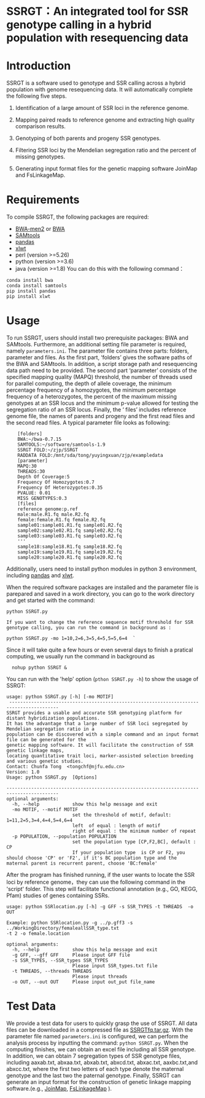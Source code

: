 # **SSRGT**：An integrated tool for SSR **genotype calling** **in a hybrid population with resequencing data**
# Introduction
SSRGT is a software used to genotype and SSR calling across a hybrid population with genome resequencing data. It will automatically complete the following five steps.

1. Identification of a large amount of SSR loci in the reference genome.

2. Mapping paired reads to reference genome and extracting high quality comparison results.

3. Genotyping of both parents and progeny SSR genotypes.

4. Filtering SSR loci by the Mendelian segregation ratio and the percent of missing genotypes.

5. Generating input format files for the genetic mapping software JoinMap and FsLinkageMap.
# Requirements
To compile SSRGT, the following packages are required:
- [BWA-men2](https://github.com/bwa-mem2/bwa-mem2)  or  [BWA](https://github.com/lh3/bwa)
- [SAMtools](http://samtools.sourceforge.net/)
- [pandas](https://github.com/pandas-dev/pandas)
- [xlwt](https://github.com/python-excel/xlwt)
- perl   (version >=5.26)
- python (version >=3.6)
- java   (version >=1.8)
You can do this with the following command：
```
conda install bwa
conda install samtools
pip install pandas
pip install xlwt
```
# Usage
To run SSRGT, users should install two prerequisite packages: BWA and SAMtools.  Furthermore, an additional setting file parameter is required, namely `parameters.ini`. The parameter file contains three parts: folders, parameter and files. As the first part, ‘folders’ gives the software paths of the BWA and SAMtools. In addition, a script storage path and resequencing data path need to be provided. The second part ‘parameter’ consists of the specified mapping quality (MAPQ) threshold, the number of threads used for parallel computing, the depth of allele coverage, the minimum percentage frequency of a homozygotes, the minimum percentage frequency of a heterozygotes, the percent of the maximum missing genotypes at an SSR locus and the minimum p-value allowed for testing the segregation ratio of an SSR locus. Finally, the ‘ files’ includes reference genome file, the names of parents and progeny and the first read files and the second read files.  A typical parameter file looks as following:

        [folders]  
        BWA:~/bwa-0.7.15
        SAMTOOLS:~/software/samtools-1.9
        SSRGT FOLD:~/zjp/SSRGT
        RADDATA FOLD:/mnt/sda/tong/yuyingxuan/zjp/exampledata
        [parameter]
        MAPQ:30
        THREADS:30
        Depth Of Coverage:5
        Frequency Of Homozygotes:0.7
        Frequency Of Heterozygotes:0.35
        PVALUE: 0.01
        MISS GENOTYPES:0.3
        [files]
        reference genome:p.ref
        male:male.R1.fq male.R2.fq
        female:female.R1.fq female.R2.fq
        sample01:sample01.R1.fq sample01.R2.fq
        sample02:sample02.R1.fq sample02.R2.fq
        sample03:sample03.R1.fq sample03.R2.fq
        '''
        sample18:sample18.R1.fq sample18.R2.fq
        sample19:sample19.R1.fq sample19.R2.fq
        sample20:sample20.R1.fq sample20.R2.fq
 

Additionally, users need to install python modules in python 3 environment, including [pandas](https://github.com/pandas-dev/pandas) and [xlwt](https://github.com/python-excel/xlwt).

  When the required software packages are installed and the parameter file is parepared and saved in a work directory, you can go to the work directory and get started with the command:  
 ```
 python SSRGT.py
 
 If you want to change the reference sequence motif threshold for SSR genotype calling, you can run the command in background as :
  
 python SSRGT.py -mo 1=10,2=6,3=5,4=5,5=5,6=4  `
 ```

 Since it will take quite a few hours or even several days to finish a pratical computing, we usually run the command in background as  
```
  nohup python SSRGT &
```


  You can run with the 'help' option (`pthon SSRGT.py -h`) to show the usage of SSRGT:

    usage: python SSRGT.py [-h] [-mo MOTIF]
     ----------------------------------------------------------------------------------------
    SSRGT provides a usable and accurate SSR genotyping platform for distant hybridization populations.
    It has the advantage that a large number of SSR loci segregated by Mendelian segregation ratio in a
    population can be discovered with a simple command and an input format file can be generated for the
    genetic mapping software. It will facilitate the construction of SSR genetic linkage maps,
    locating quantitative trait loci, marker-assisted selection breeding and various genetic studies.
    Contact: Chunfa Tong  <tongchf@njfu.edu.cn>
    Version: 1.0
    Usage: python SSRGT.py  [Options]
    
    -----------------------------------------------------------------------------------------
    optional arguments:
      -h, --help            show this help message and exit
      -mo MOTIF, --motif MOTIF
                            set the threshold of motif, default: 1=11,2=5,3=4,4=4,5=4,6=4
                            left  of equal : length of motif
                            right of equal : the minimum number of repeat
      -p POPULATION, --population POPULATION
                            set the population type [CP,F2,BC], default : CP
                            If your population type  is CP or F2, you should choose 'CP' or 'F2', if it's BC population type and the    maternal parent is recurrent parent, choose 'BC:female'
After the program has finished running, if the user wants to locate the SSR loci by reference genome，they can use the following command  in the 'script' folder. This step will facilitate functional annotation (e.g., GO, KEGG, Pfam) studies of genes containing SSRs.

```
usage: python SSRlocation.py [-h] -g GFF -s SSR_TYPES -t THREADS  -o OUT

Example: python SSRlocation.py -g ../p.gff3 -s ../WorkingDirectory/femaleallSSR_type.txt 
-t 2 -o female.location

optional arguments:
  -h, --help            show this help message and exit
  -g GFF, --gff GFF     Please input GFF file
  -s SSR_TYPES, --SSR_types SSR_TYPES
                        Please input SSR_types.txt file
  -t THREADS, --threads THREADS
                        Please input threads
  -o OUT, --out OUT     Please input out_put file_name

```

# Test Data

We provide a test data for users to quickly grasp the use of SSRGT. All data files can be downloaded in a compressed file as [SSRGTfq.tar.gz](https://figshare.com/articles/dataset/SSRGT_fq_tar_gz/15094539). With the parameter file named `parameters.ini` is configured, we can perform the analysis process by inputting the command: `python SSRGT.py`. When the computing finishes, we can obtain an excel file including all SSR genotype.  In addition, we can obtain 7 segregation types of SSR genotype files, including aaxab.txt,  abxaa.txt, abxab.txt, abxcd.txt, abxac.txt,  aaxbc.txt,and abxcc.txt, where the first two letters of each type denote the maternal genotype and the last two the paternal genotype. Finally, SSRGT can generate an input format for the construction of genetic linkage mapping software.(e.g., [JoinMap](https://www.kyazma.nl/index.php/JoinMap/), [FsLinkageMap](https://link.springer.com/article/10.1007/s11295-010-0281-2) ). 






